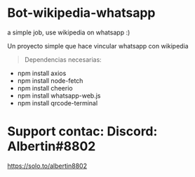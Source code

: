 # Bot-wikipedia-whatsapp
a simple job, use wikipedia on whatsapp :)

Un proyecto simple que hace vincular whatsapp con wikipedia 
 
> Dependencias necesarias:

- npm install axios
- npm install node-fetch
- npm install cheerio
- npm install whatsapp-web.js
- npm install qrcode-terminal

# Support contac: Discord: Albertin#8802 
https://solo.to/albertin8802
